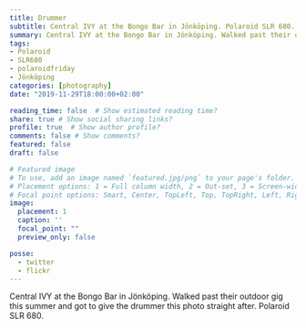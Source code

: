 ```yaml
---
title: Drummer
subtitle: Central IVY at the Bongo Bar in Jönköping. Polaroid SLR 680.
summary: Central IVY at the Bongo Bar in Jönköping. Walked past their outdoor gig this summer and got to give the drummer this photo straight after. \#Polaroid SLR 680. \#Polaroidfriday
tags:
- Polaroid
- SLR680
- polaroidfriday
- Jönköping
categories: [photography]
date: "2019-11-29T18:00:00+02:00"

reading_time: false  # Show estimated reading time?
share: true # Show social sharing links?
profile: true  # Show author profile?
comments: false # Show comments?
featured: false
draft: false

# Featured image
# To use, add an image named `featured.jpg/png` to your page's folder.
# Placement options: 1 = Full column width, 2 = Out-set, 3 = Screen-width
# Focal point options: Smart, Center, TopLeft, Top, TopRight, Left, Right, BottomLeft, Bottom, BottomRight
image:
  placement: 1
  caption: ''
  focal_point: ""
  preview_only: false

posse:
  - twitter
  - flickr
---
```


Central IVY at the Bongo Bar in Jönköping. Walked past their outdoor gig this summer and got to give the drummer this photo straight after. Polaroid SLR 680.
